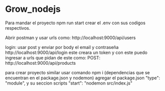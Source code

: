 # Grow_nodejs

Para mandar el proyecto npm run start
crear el .env con sus codigos respectivos.

Abrir postman y usar urls como:
http://localhost:9000/api/users

login: usar post y enviar por body el email y contraseña
http://localhost:9000/api/login
este creara un token y con este puedo ingresar a urls que pidan de este como:
POST: http://localhost:9000/api/products

para crear proyecto similar usar comando npm i (dependencias que se encuentran en el package.json y nodemon)
agregar el package.json 
  "type": "module",
  y su seccion scripts 
    "start": "nodemon src/index.js"